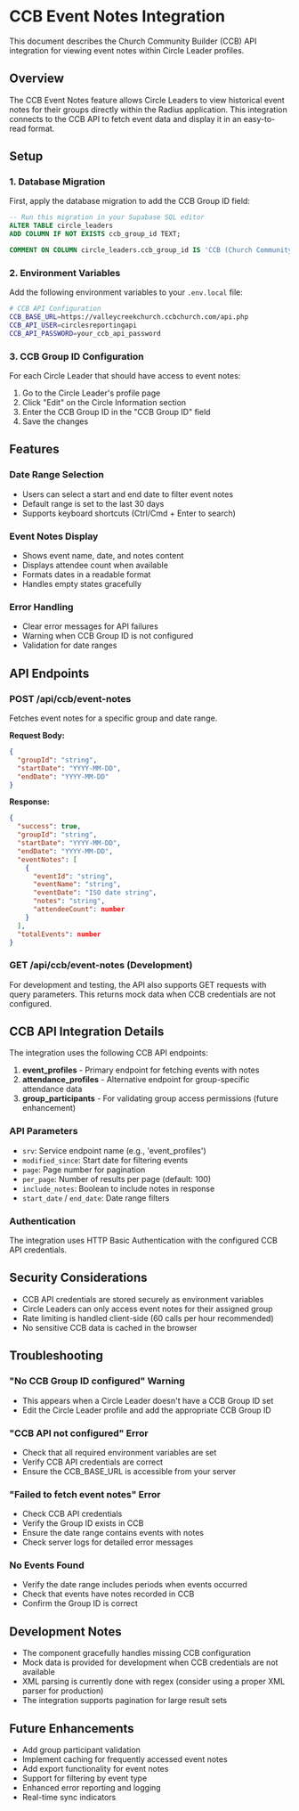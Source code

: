 # CCB Event Notes Integration

This document describes the Church Community Builder (CCB) API integration for viewing event notes within Circle Leader profiles.

## Overview

The CCB Event Notes feature allows Circle Leaders to view historical event notes for their groups directly within the Radius application. This integration connects to the CCB API to fetch event data and display it in an easy-to-read format.

## Setup

### 1. Database Migration

First, apply the database migration to add the CCB Group ID field:

```sql
-- Run this migration in your Supabase SQL editor
ALTER TABLE circle_leaders 
ADD COLUMN IF NOT EXISTS ccb_group_id TEXT;

COMMENT ON COLUMN circle_leaders.ccb_group_id IS 'CCB (Church Community Builder) Group ID for API integration';
```

### 2. Environment Variables

Add the following environment variables to your `.env.local` file:

```bash
# CCB API Configuration
CCB_BASE_URL=https://valleycreekchurch.ccbchurch.com/api.php
CCB_API_USER=circlesreportingapi
CCB_API_PASSWORD=your_ccb_api_password
```

### 3. CCB Group ID Configuration

For each Circle Leader that should have access to event notes:

1. Go to the Circle Leader's profile page
2. Click "Edit" on the Circle Information section
3. Enter the CCB Group ID in the "CCB Group ID" field
4. Save the changes

## Features

### Date Range Selection
- Users can select a start and end date to filter event notes
- Default range is set to the last 30 days
- Supports keyboard shortcuts (Ctrl/Cmd + Enter to search)

### Event Notes Display
- Shows event name, date, and notes content
- Displays attendee count when available
- Formats dates in a readable format
- Handles empty states gracefully

### Error Handling
- Clear error messages for API failures
- Warning when CCB Group ID is not configured
- Validation for date ranges

## API Endpoints

### POST /api/ccb/event-notes

Fetches event notes for a specific group and date range.

**Request Body:**
```json
{
  "groupId": "string",
  "startDate": "YYYY-MM-DD",
  "endDate": "YYYY-MM-DD"
}
```

**Response:**
```json
{
  "success": true,
  "groupId": "string",
  "startDate": "YYYY-MM-DD",
  "endDate": "YYYY-MM-DD",
  "eventNotes": [
    {
      "eventId": "string",
      "eventName": "string",
      "eventDate": "ISO date string",
      "notes": "string",
      "attendeeCount": number
    }
  ],
  "totalEvents": number
}
```

### GET /api/ccb/event-notes (Development)

For development and testing, the API also supports GET requests with query parameters. This returns mock data when CCB credentials are not configured.

## CCB API Integration Details

The integration uses the following CCB API endpoints:

1. **event_profiles** - Primary endpoint for fetching events with notes
2. **attendance_profiles** - Alternative endpoint for group-specific attendance data
3. **group_participants** - For validating group access permissions (future enhancement)

### API Parameters

- `srv`: Service endpoint name (e.g., 'event_profiles')
- `modified_since`: Start date for filtering events
- `page`: Page number for pagination
- `per_page`: Number of results per page (default: 100)
- `include_notes`: Boolean to include notes in response
- `start_date` / `end_date`: Date range filters

### Authentication

The integration uses HTTP Basic Authentication with the configured CCB API credentials.

## Security Considerations

- CCB API credentials are stored securely as environment variables
- Circle Leaders can only access event notes for their assigned group
- Rate limiting is handled client-side (60 calls per hour recommended)
- No sensitive CCB data is cached in the browser

## Troubleshooting

### "No CCB Group ID configured" Warning
- This appears when a Circle Leader doesn't have a CCB Group ID set
- Edit the Circle Leader profile and add the appropriate CCB Group ID

### "CCB API not configured" Error
- Check that all required environment variables are set
- Verify CCB API credentials are correct
- Ensure the CCB_BASE_URL is accessible from your server

### "Failed to fetch event notes" Error
- Check CCB API credentials
- Verify the Group ID exists in CCB
- Ensure the date range contains events with notes
- Check server logs for detailed error messages

### No Events Found
- Verify the date range includes periods when events occurred
- Check that events have notes recorded in CCB
- Confirm the Group ID is correct

## Development Notes

- The component gracefully handles missing CCB configuration
- Mock data is provided for development when CCB credentials are not available
- XML parsing is currently done with regex (consider using a proper XML parser for production)
- The integration supports pagination for large result sets

## Future Enhancements

- Add group participant validation
- Implement caching for frequently accessed event notes
- Add export functionality for event notes
- Support for filtering by event type
- Enhanced error reporting and logging
- Real-time sync indicators
